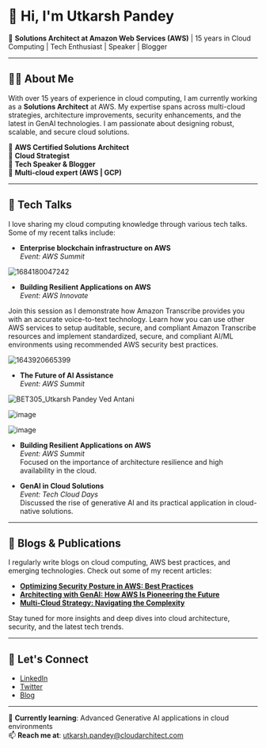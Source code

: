 # 👋 Hi, I'm Utkarsh Pandey

🚀 **Solutions Architect at Amazon Web Services (AWS)** | 15 years in Cloud Computing | Tech Enthusiast | Speaker | Blogger

---

## 👨‍💻 About Me

With over 15 years of experience in cloud computing, I am currently working as a **Solutions Architect** at AWS. My expertise spans across multi-cloud strategies, architecture improvements, security enhancements, and the latest in GenAI technologies. I am passionate about designing robust, scalable, and secure cloud solutions.

🔹 **AWS Certified Solutions Architect**  
🔹 **Cloud Strategist**  
🔹 **Tech Speaker & Blogger**  
🔹 **Multi-cloud expert (AWS | GCP)**  

---

## 🎤 Tech Talks

I love sharing my cloud computing knowledge through various tech talks. Some of my recent talks include:

- **Enterprise blockchain infrastructure on AWS**  
  _Event: AWS Summit_  

![1684180047242](https://github.com/user-attachments/assets/633fcfcb-3419-4f1a-9e79-5d5a3512b89d)

- **Building Resilient Applications on AWS**  
  _Event: AWS Innovate_

Join this session as I demonstrate how Amazon Transcribe provides you with an accurate voice-to-text technology. Learn how you can use other AWS services to setup auditable, secure, and compliant Amazon Transcribe resources and implement standardized, secure, and compliant AI/ML environments using recommended AWS security best practices.
  
![1643920665399](https://github.com/user-attachments/assets/19dd394b-b370-40aa-889a-d007f854bc67)

- **The Future of AI Assistance**  
  _Event: AWS Summit_

  
![BET305_Utkarsh Pandey   Ved Antani](https://github.com/user-attachments/assets/42e9fd0a-3782-43fa-8199-0756c380884a)


![image](https://github.com/user-attachments/assets/7a57628a-3c60-4c41-8a6c-e5cab47c94f5)

![image](https://github.com/user-attachments/assets/7340e6c8-1e31-4966-b637-aefab7b65f18)

- **Building Resilient Applications on AWS**  
  _Event: AWS Summit_  
  Focused on the importance of architecture resilience and high availability in the cloud.

- **GenAI in Cloud Solutions**  
  _Event: Tech Cloud Days_  
  Discussed the rise of generative AI and its practical application in cloud-native solutions.

---

## 📝 Blogs & Publications

I regularly write blogs on cloud computing, AWS best practices, and emerging technologies. Check out some of my recent articles:

- **[Optimizing Security Posture in AWS: Best Practices](https://linktoyourblog.com)**  
- **[Architecting with GenAI: How AWS Is Pioneering the Future](https://linktoyourblog.com)**  
- **[Multi-Cloud Strategy: Navigating the Complexity](https://linktoyourblog.com)**  

Stay tuned for more insights and deep dives into cloud architecture, security, and the latest tech trends.

---

## 🔗 Let's Connect

- [LinkedIn](https://www.linkedin.com/in/utkarsh-pandey)
- [Twitter](https://twitter.com/UtkarshCloud)
- [Blog](https://yourblogwebsite.com)

---

🌱 **Currently learning**: Advanced Generative AI applications in cloud environments  
📫 **Reach me at**: utkarsh.pandey@cloudarchitect.com  
